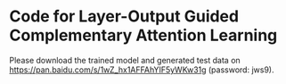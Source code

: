 # Code for Layer-Output Guided Complementary Attention Learning
Please download the trained model and generated test data on https://pan.baidu.com/s/1wZ_hx1AFFAhYIF5yWKw31g (password: jws9).
